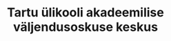 ---
title: Tartu ülikooli akadeemilise väljendusoskuse keskus
title_en: Tartu ülikooli akadeemilise väljendusoskuse keskus
maintainer_name:
maintainer_email:
description: 'AVOKi e akadeemilise väljendusoskuse keskuse eesmärk on akadeemilise väljendusoskuse edendamine Tartu Ülikooli üliõpilaste ja töötajate seas.'
twitter: ''
---